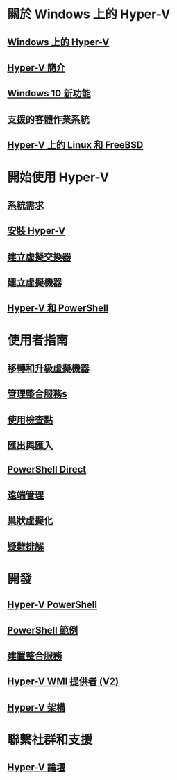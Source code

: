 # 關於 Windows 上的 Hyper-V

## [Windows 上的 Hyper-V](./windows_welcome.md)

## [Hyper-V 簡介](./about/hyperv_on_windows.md)

## [Windows 10 新功能](./about/whats_new.md)

## [支援的客體作業系統](about/supported_guest_os.md)

## [Hyper-V 上的 Linux 和 FreeBSD](https://technet.microsoft.com/library/dn531030.aspx)

# 開始使用 Hyper-V

## [系統需求](quick_start/walkthrough_compatibility.md)

## [安裝 Hyper-V](quick_start/walkthrough_install.md)

## [建立虛擬交換器](quick_start/walkthrough_virtual_switch.md)

## [建立虛擬機器](quick_start/walkthrough_create_vm.md)

## [Hyper-V 和 PowerShell](quick_start/walkthrough_powershell.md)

# 使用者指南

## [移轉和升級虛擬機器](user_guide/migrating_vms.md)

## [管理整合服務s](user_guide/managing_ics.md)

## [使用檢查點](user_guide/checkpoints.md)

## [匯出與匯入](user_guide/export_import.md)

## [PowerShell Direct](user_guide/vmsession.md)

## [遠端管理](user_guide/remote_host_management.md)

## [巢狀虛擬化](user_guide/nesting.md)

## [疑難排解](user_guide/troubleshooting.md)

# 開發

## [Hyper-V PowerShell](https://technet.microsoft.com/library/hh848559.aspx)

## [PowerShell 範例](develop/powershell_snippets.md)

## [建置整合服務](develop/make_mgmt_service.md)

## [Hyper-V WMI 提供者 (V2)](https://msdn.microsoft.com/library/hh850319.aspx)

## [Hyper-V 架構](https://msdn.microsoft.com/en-us/library/cc768520(v=bts.10).aspx)

# 聯繫社群和支援

## [Hyper-V 論壇](https://social.technet.microsoft.com/Forums/windowsserver/en-US/home?forum=winserverhyperv)


<!--HONumber=Feb16_HO1-->
